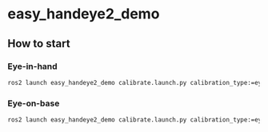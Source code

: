 # easy_handeye2_demo

## How to start 

### Eye-in-hand

```bash
ros2 launch easy_handeye2_demo calibrate.launch.py calibration_type:=eye_in_hand tracking_base_frame:=tr_base tracking_marker_frame:=tr_marker robot_base_frame:=panda_link0 robot_effector_frame:=panda_link8 freehand_robot_movement:=true
```

### Eye-on-base

```bash
ros2 launch easy_handeye2_demo calibrate.launch.py calibration_type:=eye_on_base tracking_base_frame:=tr_base tracking_marker_frame:=tr_marker robot_base_frame:=panda_link0 robot_effector_frame:=panda_link8 freehand_robot_movement:=true
```